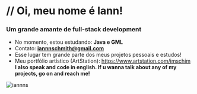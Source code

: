 <h1 align="left">// Oi, meu nome é Iann!</h1>
<h3 align="left">Um grande amante de full-stack development</h3>

- No momento, estou estudando: **Java e GML**
- Contato: **iannnschmith@gmail.com**
- Esse lugar tem grande parte dos meus projetos pessoais e estudos!
- Meu portfólio artístico (ArtStation): https://www.artstation.com/imschim
**I also speak and code in english. If u wanna talk about any of my projects, go on and reach me!**
<p><img align="center" src="https://github-readme-streak-stats.herokuapp.com/?user=iannns&" alt="iannns" /></p>
